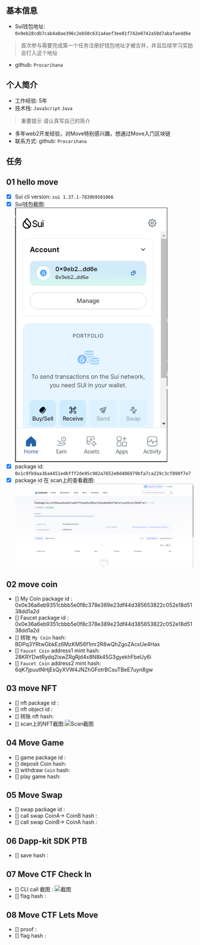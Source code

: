 ## 基本信息
- Sui钱包地址: `0x9eb28cdb7cab4a8ae396c2eb50c631a4aef3ee81f742e0742a50d7abafaedd6e`
> 首次参与需要完成第一个任务注册好钱包地址才被合并，并且后续学习奖励会打入这个地址
- github: `Procarihana`

## 个人简介
- 工作经验: 5年
- 技术栈: `JavaScript` `Java`
> 重要提示 请认真写自己的简介
- 多年web2开发经验，对Move特别感兴趣，想通过Move入门区块链
- 联系方式: github: `Procarihana` 

## 任务

##   01 hello move  
- [x] Sui cli version: `sui 1.37.1-7839b9501066`
- [x] Sui钱包截图: ![Sui钱包截图](./images/package.png)
- [x] package id: `0x1c9fb9aa36a4451ed6fff2de95c982a7652e0d406979bfa7ca229c3cf890f7e7`
- [x] package id 在 scan上的查看截图:![Scan截图](./images/task1.png)

##   02 move coin
- [] My Coin package id : 0x0e36a6eb9351cbbb5e0f8c378e389e23df44d385653822c052e18d5138dd1a2d
- [] Faucet package id : 0x0e36a6eb9351cbbb5e0f8c378e389e23df44d385653822c052e18d5138dd1a2d
- [] 转账 `My Coin` hash: BDPq3YRtwGbkEz6MzKM56f1mr2R8wQhZgoZAcxUe4Hax
- [] `Faucet Coin` address1 mint hash: 28KRYDwtRydq2iswZRgRjd4x8N8k45G3gyekhFbeUy6i
- [] `Faucet Coin` address2 mint hash: 6qK7jpuutNHjEsQyXVW4JNZhGFotrBCsuTBeE7uyn8gw

##   03 move NFT
- [] nft package id :
- [] nft object id : 
- [] 转账 nft  hash:
- [] scan上的NFT截图:![Scan截图](./images/你的图片地址)

##   04 Move Game
- [] game package id :
- [] deposit Coin hash:
- [] withdraw `Coin` hash:
- [] play game hash:

##   05 Move Swap
- [] swap package id :
- [] call swap CoinA-> CoinB  hash :
- [] call swap CoinB-> CoinA  hash :

##   06 Dapp-kit SDK PTB
- [] save hash :

##   07 Move CTF Check In
- [] CLI call 截图 : ![截图](./images/你的图片地址)
- [] flag hash :

##   08 Move CTF Lets Move
- [] proof : 
- [] flag hash :

